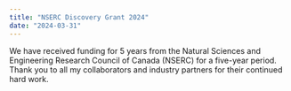 ```yaml
---
title: "NSERC Discovery Grant 2024"
date: "2024-03-31"
---
```


We have received funding for 5 years from the Natural Sciences and Engineering Research Council of Canada (NSERC) for a five-year period. Thank you to all my collaborators and industry partners for their continued hard work.
